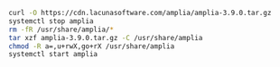 ﻿```sh
curl -O https://cdn.lacunasoftware.com/amplia/amplia-3.9.0.tar.gz
systemctl stop amplia
rm -fR /usr/share/amplia/*
tar xzf amplia-3.9.0.tar.gz -C /usr/share/amplia
chmod -R a=,u+rwX,go+rX /usr/share/amplia
systemctl start amplia
```
